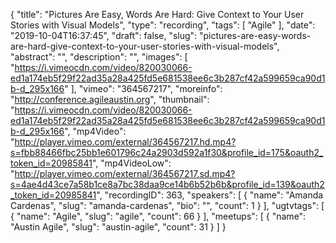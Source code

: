 {
  "title": "Pictures Are Easy, Words Are Hard: Give Context to Your User Stories with Visual Models",
  "type": "recording",
  "tags": [
    "Agile"
  ],
  "date": "2019-10-04T16:37:45",
  "draft": false,
  "slug": "pictures-are-easy-words-are-hard-give-context-to-your-user-stories-with-visual-models",
  "abstract": "",
  "description": "",
  "images": [
    "https://i.vimeocdn.com/video/820030066-ed1a174eb5f29f22ad35a28a425fd5e681538ee6c3b287cf42a599659ca90d1b-d_295x166"
  ],
  "vimeo": "364567217",
  "moreinfo": "http://conference.agileaustin.org",
  "thumbnail": "https://i.vimeocdn.com/video/820030066-ed1a174eb5f29f22ad35a28a425fd5e681538ee6c3b287cf42a599659ca90d1b-d_295x166",
  "mp4Video": "http://player.vimeo.com/external/364567217.hd.mp4?s=fbb88466fbc25bb1e601796c24a2903d592a1f30&profile_id=175&oauth2_token_id=20985841",
  "mp4VideoLow": "http://player.vimeo.com/external/364567217.sd.mp4?s=4ae4d43ce7a58b1ce8a7bc38daa9ce14b6b52b6b&profile_id=139&oauth2_token_id=20985841",
  "recordingID": 363,
  "speakers": [
    {
      "name": "Amanda Cardenas",
      "slug": "amanda-cardenas",
      "bio": "",
      "count": 1
    }
  ],
  "ugtvtags": [
    {
      "name": "Agile",
      "slug": "agile",
      "count": 66
    }
  ],
  "meetups": [
    {
      "name": "Austin Agile",
      "slug": "austin-agile",
      "count": 31
    }
  ]
}